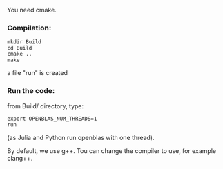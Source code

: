 You need cmake.

### Compilation:
```
mkdir Build
cd Build
cmake ..
make
```
a file "run" is created

### Run the code:
from Build/ directory, type:
```
export OPENBLAS_NUM_THREADS=1
run
```
(as Julia and Python run openblas with one thread). 

By default, we use g++. Tou can change the compiler to use, for example clang++.


